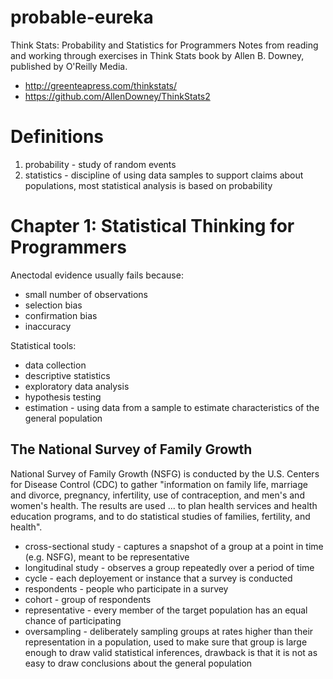 # probable-eureka
Think Stats: Probability and Statistics for Programmers
Notes from reading and working through exercises in Think Stats book by Allen B. Downey, published by O'Reilly Media.

* http://greenteapress.com/thinkstats/
* https://github.com/AllenDowney/ThinkStats2

# Definitions
1. probability - study of random events
2. statistics - discipline of using data samples to support claims about populations, most statistical analysis is based on probability

# Chapter 1: Statistical Thinking for Programmers
Anectodal evidence usually fails because:
* small number of observations
* selection bias
* confirmation bias
* inaccuracy

Statistical tools:
* data collection
* descriptive statistics
* exploratory data analysis
* hypothesis testing
* estimation - using data from a sample to estimate characteristics of the general population

## The National Survey of Family Growth
National Survey of Family Growth (NSFG) is conducted by the U.S. Centers for Disease Control (CDC) to gather "information on family life, marriage and divorce, pregnancy, infertility, use of contraception, and men's and women's health. The results are used ... to plan health services and health education programs, and to do statistical studies of families, fertility, and health". 
* cross-sectional study - captures a snapshot of a group at a point in time (e.g. NSFG), meant to be representative
* longitudinal study - observes a group repeatedly over a period of time
* cycle - each deployement or instance that a survey is conducted
* respondents - people who participate in a survey
* cohort - group of respondents
* representative - every member of the target population has an equal chance of participating
* oversampling - deliberately sampling groups at rates higher than their representation in a population, used to make sure that group is large enough to draw valid statistical inferences, drawback is that it is not as easy to draw conclusions about the general population





